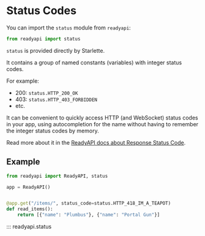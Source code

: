 # Status Codes

You can import the `status` module from `readyapi`:

```python
from readyapi import status
```

`status` is provided directly by Starlette.

It contains a group of named constants (variables) with integer status codes.

For example:

* 200: `status.HTTP_200_OK`
* 403: `status.HTTP_403_FORBIDDEN`
* etc.

It can be convenient to quickly access HTTP (and WebSocket) status codes in your app,
using autocompletion for the name without having to remember the integer status codes
by memory.

Read more about it in the
[ReadyAPI docs about Response Status Code](https://readyapi.khulnasoft.com/tutorial/response-status-code/).

## Example

```python
from readyapi import ReadyAPI, status

app = ReadyAPI()


@app.get("/items/", status_code=status.HTTP_418_IM_A_TEAPOT)
def read_items():
    return [{"name": "Plumbus"}, {"name": "Portal Gun"}]
```

::: readyapi.status
